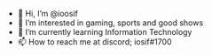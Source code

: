 - 👋 Hi, I’m @ioosif
- 👀 I’m interested in gaming, sports and good shows
- 🌱 I’m currently learning Information Technology
- 📫 How to reach me at discord; iosif#1700

<!---
ioosif/ioosif is a ✨ special ✨ repository because its `README.md` (this file) appears on your GitHub profile.
You can click the Preview link to take a look at your changes.
--->
